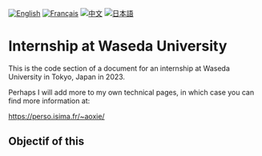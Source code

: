 [![English](https://cdn3.iconfinder.com/data/icons/142-mini-country-flags-16x16px/32/flag-usa2x.png)](README.md)
[![Français](https://cdn3.iconfinder.com/data/icons/142-mini-country-flags-16x16px/32/flag-france2x.png)](/README/fr/README.md)
[![中文](https://cdn3.iconfinder.com/data/icons/142-mini-country-flags-16x16px/32/flag-china2x.png)](/README/zh/README.md)
[![日本語](https://cdn3.iconfinder.com/data/icons/142-mini-country-flags-16x16px/32/flag-japan2x.png)](/README/jp/README.md)



# Internship at Waseda University

This is the code section of a document for an internship at Waseda University in Tokyo, Japan in 2023.

Perhaps I will add more to my own technical pages, in which case you can find more information at:

https://perso.isima.fr/~aoxie/

## Objectif of this 



